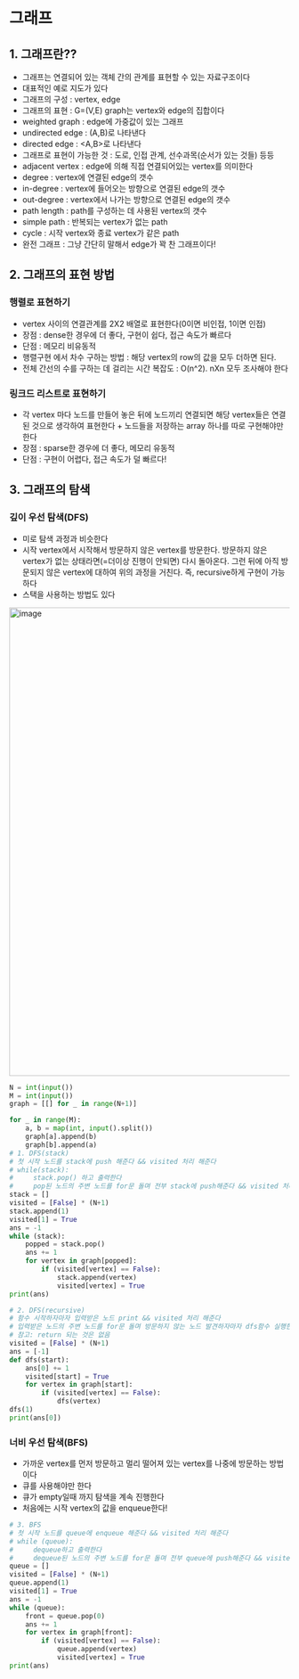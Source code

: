 # 그래프
## 1. 그래프란??
- 그래프는 연결되어 있는 객체 간의 관계를 표현할 수 있는 자료구조이다
- 대표적인 예로 지도가 있다
- 그래프의 구성 : vertex, edge
- 그래프의 표현 : G=(V,E) graph는 vertex와 edge의 집합이다
- weighted graph : edge에 가중값이 있는 그래프
- undirected edge : (A,B)로 나타낸다
- directed edge : <A,B>로 나타낸다
- 그래프로 표현이 가능한 것 : 도로, 인접 관계, 선수과목(순서가 있는 것들) 등등
- adjacent vertex : edge에 의해 직접 연결되어있는 vertex를 의미한다
- degree : vertex에 연결된 edge의 갯수
- in-degree : vertex에 들어오는 방향으로 연결된 edge의 갯수
- out-degree : vertex에서 나가는 방향으로 연결된 edge의 갯수
- path length : path를 구성하는 데 사용된 vertex의 갯수
- simple path : 반복되는 vertex가 없는 path
- cycle : 시작 vertex와 종료 vertex가 같은 path
- 완전 그래프 : 그냥 간단히 말해서 edge가 꽉 찬 그래프이다!



## 2. 그래프의 표현 방법
### 행렬로 표현하기
- vertex 사이의 연결관계를 2X2 배열로 표현한다(0이면 비인접, 1이면 인접)
- 장점 : dense한 경우에 더 좋다, 구현이 쉽다, 접근 속도가 빠르다
- 단점 : 메모리 비유동적
- 행렬구현 에서 차수 구하는 방법 : 해당 vertex의 row의 값을 모두 더하면 된다.
- 전체 간선의 수를 구하는 데 걸리는 시간 복잡도 : O(n^2). nXn 모두 조사해야 한다

### 링크드 리스트로 표현하기
- 각 vertex 마다 노드를 만들어 놓은 뒤에 노드끼리 연결되면 해당 vertex들은 연결된 것으로 생각하여 표현한다 + 노드들을 저장하는 array 하나를 따로 구현해야만 한다
- 장점 : sparse한 경우에 더 좋다, 메모리 유동적
- 단점 : 구현이 어렵다, 접근 속도가 덜 빠르다!



## 3. 그래프의 탐색
### 깊이 우선 탐색(DFS)
- 미로 탐색 과정과 비슷한다
- 시작 vertex에서 시작해서 방문하지 않은 vertex를 방문한다. 방문하지 않은 vertex가 없는 상태라면(=더이상 진행이 안되면) 다시 돌아온다. 그런 뒤에 아직 방문되지 않은 vertex에 대하여 위의 과정을 거친다. 즉, recursive하게 구현이 가능하다
- 스택을 사용하는 방법도 있다
 <img width="841" alt="image" src="https://user-images.githubusercontent.com/56704377/120163082-13ba5a80-c234-11eb-809b-09aa044b4716.png">

```python
N = int(input())
M = int(input())
graph = [[] for _ in range(N+1)]

for _ in range(M):
    a, b = map(int, input().split())
    graph[a].append(b)
    graph[b].append(a)
# 1. DFS(stack)
# 첫 시작 노드를 stack에 push 해준다 && visited 처리 해준다
# while(stack):
#     stack.pop() 하고 출력한다
#     pop된 노드의 주변 노드를 for문 돌며 전부 stack에 push해준다 && visited 처리해준다
stack = []
visited = [False] * (N+1)
stack.append(1)
visited[1] = True
ans = -1
while (stack):
    popped = stack.pop()
    ans += 1
    for vertex in graph[popped]:
        if (visited[vertex] == False):
            stack.append(vertex)
            visited[vertex] = True
print(ans)

# 2. DFS(recursive)
# 함수 시작하자마자 입력받은 노드 print && visited 처리 해준다
# 입력받은 노드의 주변 노드를 for문 돌며 방문하지 않는 노드 발견하자마자 dfs함수 실행한다
# 참고: return 되는 것은 없음
visited = [False] * (N+1)
ans = [-1]
def dfs(start):
    ans[0] += 1
    visited[start] = True
    for vertex in graph[start]:
        if (visited[vertex] == False):
            dfs(vertex)
dfs(1)
print(ans[0])
```

### 너비 우선 탐색(BFS)
- 가까운 vertex를 먼저 방문하고 멀리 떨어져 있는 vertex를 나중에 방문하는 방법이다
- 큐를 사용해야만 한다
- 큐가 empty일때 까지 탐색을 계속 진행한다
- 처음에는 시작 vertex의 값을 enqueue한다!

```python
# 3. BFS
# 첫 시작 노드를 queue에 enqueue 해준다 && visited 처리 해준다
# while (queue):
#     dequeue하고 출력한다
#     dequeue된 노드의 주변 노드를 for문 돌며 전부 queue에 push해준다 && visited 처리해준다
queue = []
visited = [False] * (N+1)
queue.append(1)
visited[1] = True
ans = -1
while (queue):
    front = queue.pop(0)
    ans += 1
    for vertex in graph[front]:
        if (visited[vertex] == False):
            queue.append(vertex)
            visited[vertex] = True
print(ans)
```
